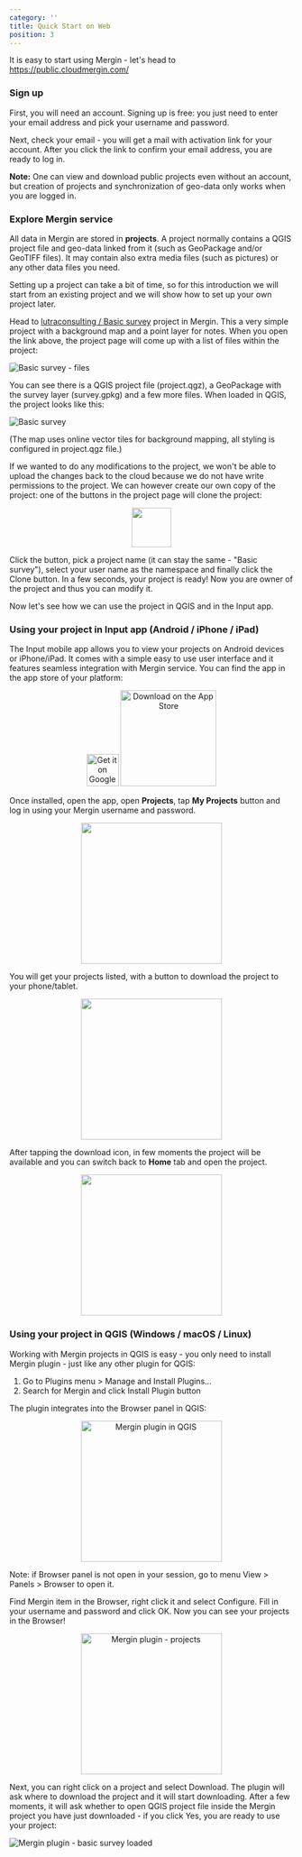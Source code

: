 ```yaml
---
category: ''
title: Quick Start on Web
position: 3
---
```


It is easy to start using Mergin - let's head to <a href="https://public.cloudmergin.com/">https://public.cloudmergin.com/</a>

### Sign up

First, you will need an account. Signing up is free: you just need to enter your email address and pick your username and password.

<!-- probably useless image <p align="center"><img src="images/sign-up-form.png" width="350"></p> -->
<!-- ![Sign up form](images/sign-up-form.png) -->

Next, check your email - you will get a mail with activation link for your account.
After you click the link to confirm your email address, you are ready to log in.

**Note:** One can view and download public projects even without an account, but creation of projects
and synchronization of geo-data only works when you are logged in.

### Explore Mergin service

All data in Mergin are stored in **projects**. A project normally contains a QGIS project file
and geo-data linked from it (such as GeoPackage and/or GeoTIFF files). It may contain also extra
media files (such as pictures) or any other data files you need.

Setting up a project can take a bit of time, so for this introduction we will start from an existing
project and we will show how to set up your own project later.

Head to [lutraconsulting / Basic survey](https://public.cloudmergin.com/projects/lutraconsulting/Basic%20survey/tree)
project in Mergin. This a very simple project with a background map and a point layer for notes.
When you open the link above, the project page will come up with a list of files within the project:

![Basic survey - files](images/basic-survey-files.png)

You can see there is a QGIS project file (project.qgz), a GeoPackage with the survey layer (survey.gpkg)
and a few more files. When loaded in QGIS, the project looks like this:

![Basic survey](images/basic-survey-map.png)

(The map uses online vector tiles for background mapping, all styling is configured in project.qgz file.)

If we wanted to do any modifications to the project, we won't be able to upload the changes back to the cloud
because we do not have write permissions to the project. We can however create our own copy of the project:
one of the buttons in the project page will clone the project:

<!-- ![Clone project button](images/project-icon-clone.png) -->
<p align="center"><img src="images/project-icon-clone.png" height="70"></p>

Click the button, pick a project name (it can stay the same - "Basic survey"), select your user name as the namespace
and finally click the Clone button. In a few seconds, your project is ready! Now you are owner of the project
and thus you can modify it.

Now let's see how we can use the project in QGIS and in the Input app.

### Using your project in Input app (Android / iPhone / iPad)

The Input mobile app allows you to view your projects on Android devices or iPhone/iPad. It comes with a simple
easy to use user interface and it features seamless integration with Mergin service. You can find the app in the
app store of your platform:

<p align="center">
<a href='https://play.google.com/store/apps/details?id=uk.co.lutraconsulting'><img alt='Get it on Google Play' src='images/google-play-store-badge.png' height="57" /></a>
<a href='https://apps.apple.com/us/app/input/id1478603559?ls=1'><img alt='Download on the App Store' src='images/app-store.png' width="170" /></a>
</p>

Once installed, open the app, open **Projects**, tap **My Projects** button and log in using your Mergin username
and password.

<!-- ![Input - log in](images/input-login.png) -->
<p align="center"><img src="images/input-login.png" width="250"></p>


You will get your projects listed, with a button to download the project to your phone/tablet.

<!-- ![Input - projects](images/input-projects.png) -->
<p align="center"><img src="images/input-projects.png" width="250"></p>


After tapping the download icon, in few moments the project will be available and you can switch back to **Home** tab
and open the project.

<!--![Input - map](images/input-map-basic-survey.png)-->
<p align="center"><img src="images/input-map-basic-survey.png" width="250"></p>

### Using your project in QGIS (Windows / macOS / Linux)

Working with Mergin projects in QGIS is easy - you only need to install Mergin plugin - just like any other plugin for QGIS:

1. Go to Plugins menu > Manage and Install Plugins...
2. Search for Mergin and click Install Plugin button

The plugin integrates into the Browser panel in QGIS:

<!-- ![Mergin plugin in QGIS](images/qgis-mergin-browser.png) -->
<p align="center"><img src="images/qgis-mergin-browser.png" width="250" alt="Mergin plugin in QGIS"></p>

Note: if Browser panel is not open in your session, go to menu View > Panels > Browser to open it.

Find Mergin item in the Browser, right click it and select Configure. Fill in your username and password and click OK.
Now you can see your projects in the Browser!

<!-- ![Mergin plugin - projects](images/qgis-mergin-projects.png) -->
<p align="center"><img src="images/qgis-mergin-projects.png" width="250" alt="Mergin plugin - projects"></p>

Next, you can right click on a project and select Download. The plugin will ask where to download the project and it will
start downloading. After a few moments, it will ask whether to open QGIS project file inside the Mergin project you have
just downloaded - if you click Yes, you are ready to use your project:

![Mergin plugin - basic survey loaded](images/qgis-mergin-basic-survey.png)

